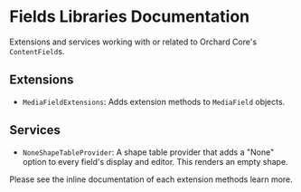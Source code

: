 # Fields Libraries Documentation


Extensions and services working with or related to Orchard Core's `ContentField`s.

## Extensions

- `MediaFieldExtensions`: Adds extension methods to `MediaField` objects.  


## Services

- `NoneShapeTableProvider`: A shape table provider that adds a "None" option to every field's display and editor. This renders an empty shape. 


Please see the inline documentation of each extension methods learn more.
